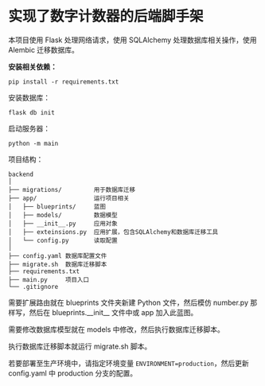 # 实现了数字计数器的后端脚手架

本项目使用 Flask 处理网络请求，使用 SQLAlchemy 处理数据库相关操作，使用 Alembic 迁移数据库。

**安装相关依赖：**

```shell
pip install -r requirements.txt
```

安装数据库：

```shell
flask db init
```


启动服务器：

```shell
python -m main
```

项目结构：

```
backend
│
├── migrations/         用于数据库迁移
├── app/                运行项目相关
│   ├── blueprints/     蓝图
│   ├── models/         数据模型
│   ├── __init__.py     应用对象
│   ├── exteinsions.py  应用扩展，包含SQLAlchemy和数据库迁移工具     
│   └── config.py       读取配置
│
├── config.yaml 数据库配置文件
├── migrate.sh  数据库迁移脚本
├── requirements.txt
├── main.py     项目入口
└── .gitignore
```

需要扩展路由就在 blueprints 文件夹新建 Python 文件，然后模仿 number.py 那样写，然后在 blueprints.\_\_init\_\_ 文件中或 app 加入此蓝图。

需要修改数据库模型就在 models 中修改，然后执行数据库迁移脚本。

执行数据库迁移脚本就运行 migrate.sh 脚本。

若要部署至生产环境中，请指定环境变量 `ENVIRONMENT=production`，然后更新 config.yaml 中 production 分支的配置。
